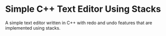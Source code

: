 # Simple C++ Text Editor Using Stacks

A simple text editor written in C++ with redo and undo features that are implemented using stacks.


